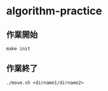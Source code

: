 # algorithm-practice

## 作業開始

```console
make init
```

## 作業終了

```console
./move.sh <dirname1/dirname2>
```
